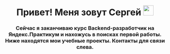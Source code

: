 <h1 align="center">Привет! Меня зовут Сергей
<img src="https://github.com/blackcater/blackcater/raw/main/images/Hi.gif" height="32"/></h1>
<h3 align="center">Сейчас я заканчиваю курс Backend-разработчик на Яндекс.Практикум и нахожусь в поисках первой работы. Ниже находятся мои учебные проекты. Контакты для связи слева.</h3>

